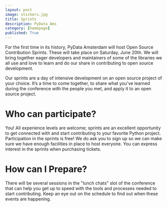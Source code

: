 ```yaml
---
layout: post
image: stickers.jpg
title: Sprints
description: PyData Ams
category: [homepage]
published: True
---
```


For the first time in its history, PyData Amsterdam will host Open Source Contribution Sprints. These will take place
on Saturday, June 20th. We will bring together eager developers and maintainers of some of the libraries we all use and 
love to learn and do our share in contributing to open source development. 

Our sprints are a day of intensive development on an open source project of your choice.
It’s a time to come together, to share what you’ve learned during the conference with the people you met, 
and apply it to an open source project. 

# Who can participate?
You! All experience levels are welcome; sprints are an excellent opportunity to get connected with
and start contributing to your favorite Python project. Participation in the sprints is free! We do ask you to
sign up so we can make sure we have enough facilities in place to host everyone. You can express interest in the sprints
when purchasing tickets.

# How can I Prepare?
There will be several sessions in the "lunch chats" slot of the conference that can help you get up to speed with the tools 
and processes needed to start contributing. Keep an eye out on the schedule to find out when these events are happening.
